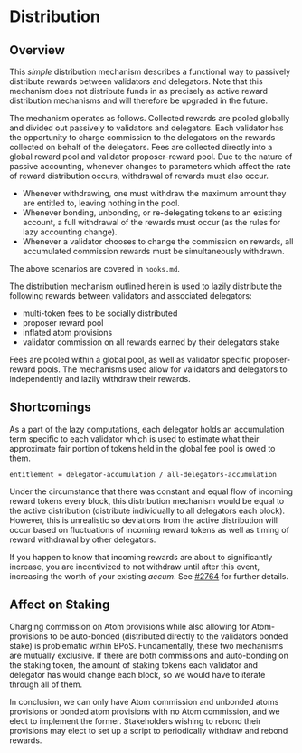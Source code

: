 # Distribution

## Overview

This _simple_ distribution mechanism describes a functional way to passively
distribute rewards between validators and delegators. Note that this mechanism does
not distribute funds in as precisely as active reward distribution mechanisms and
will therefore be upgraded in the future.

The mechanism operates as follows. Collected rewards are pooled globally and
divided out passively to validators and delegators. Each validator has the
opportunity to charge commission to the delegators on the rewards collected on
behalf of the delegators. Fees are collected directly into a global reward pool
and validator proposer-reward pool. Due to the nature of passive accounting,
whenever changes to parameters which affect the rate of reward distribution
occurs, withdrawal of rewards must also occur.

- Whenever withdrawing, one must withdraw the maximum amount they are entitled
   to, leaving nothing in the pool.
- Whenever bonding, unbonding, or re-delegating tokens to an existing account, a
   full withdrawal of the rewards must occur (as the rules for lazy accounting
   change).
- Whenever a validator chooses to change the commission on rewards, all accumulated
   commission rewards must be simultaneously withdrawn.

The above scenarios are covered in `hooks.md`.

The distribution mechanism outlined herein is used to lazily distribute the
following rewards between validators and associated delegators:

- multi-token fees to be socially distributed
- proposer reward pool
- inflated atom provisions
- validator commission on all rewards earned by their delegators stake

Fees are pooled within a global pool, as well as validator specific
proposer-reward pools. The mechanisms used allow for validators and delegators
to independently and lazily withdraw their rewards.  

## Shortcomings

As a part of the lazy computations, each delegator holds an accumulation term
specific to each validator which is used to estimate what their approximate
fair portion of tokens held in the global fee pool is owed to them.

```
entitlement = delegator-accumulation / all-delegators-accumulation
```

Under the circumstance that there was constant and equal flow of incoming
reward tokens every block, this distribution mechanism would be equal to the
active distribution (distribute individually to all delegators each block).
However, this is unrealistic so deviations from the active distribution will
occur based on fluctuations of incoming reward tokens as well as timing of
reward withdrawal by other delegators.

If you happen to know that incoming rewards are about to significantly increase,
you are incentivized to not withdraw until after this event, increasing the
worth of your existing _accum_. See [#2764](https://github.com/cosmos/cosmos-sdk/issues/2764)
for further details.

## Affect on Staking

Charging commission on Atom provisions while also allowing for Atom-provisions
to be auto-bonded (distributed directly to the validators bonded stake) is
problematic within BPoS. Fundamentally, these two mechanisms are mutually
exclusive. If there are both commissions and auto-bonding on the staking token,
the amount of staking tokens each validator and delegator has would change each
block, so we would have to iterate through all of them.

In conclusion, we can only have Atom commission and unbonded atoms
provisions or bonded atom provisions with no Atom commission, and we elect to
implement the former. Stakeholders wishing to rebond their provisions may elect
to set up a script to periodically withdraw and rebond rewards.
